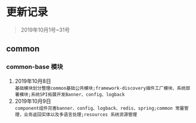 #  更新记录
> 2019年10月1号~31号
## common
### common-base 模块
1. 2019年10月8日  
    ``基础模块划分整理common基础公共模块;framework-discovery插件工厂模块、系统部署模块;系统SPI拓展开发Banner、config、logback``
2. 2019年10月9日  
    ``component组件完善banner、config、logback、redis、spring;common 常量管理，业务返回实体以及多语言处理;resources 系统资源管理``  
